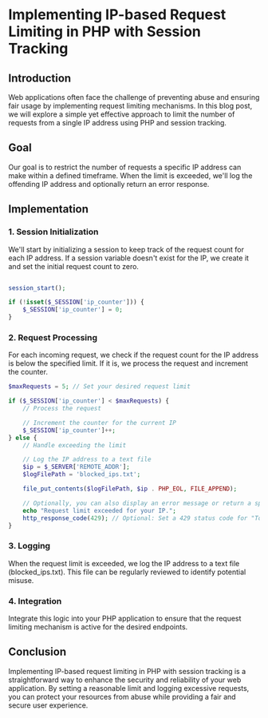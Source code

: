#  Implementing IP-based Request Limiting in PHP with Session Tracking


## Introduction
Web applications often face the challenge of preventing abuse and ensuring fair usage by implementing request limiting mechanisms. In this blog post, we will explore a simple yet effective approach to limit the number of requests from a single IP address using PHP and session tracking.

## Goal
Our goal is to restrict the number of requests a specific IP address can make within a defined timeframe. When the limit is exceeded, we'll log the offending IP address and optionally return an error response.

## Implementation

### 1. Session Initialization
We'll start by initializing a session to keep track of the request count for each IP address. If a session variable doesn't exist for the IP, we create it and set the initial request count to zero.
```php

session_start();

if (!isset($_SESSION['ip_counter'])) {
    $_SESSION['ip_counter'] = 0;
}
```

### 2. Request Processing
For each incoming request, we check if the request count for the IP address is below the specified limit. If it is, we process the request and increment the counter.
```php
$maxRequests = 5; // Set your desired request limit

if ($_SESSION['ip_counter'] < $maxRequests) {
    // Process the request

    // Increment the counter for the current IP
    $_SESSION['ip_counter']++;
} else {
    // Handle exceeding the limit

    // Log the IP address to a text file
    $ip = $_SERVER['REMOTE_ADDR'];
    $logFilePath = 'blocked_ips.txt';

    file_put_contents($logFilePath, $ip . PHP_EOL, FILE_APPEND);

    // Optionally, you can also display an error message or return a specific HTTP status code
    echo "Request limit exceeded for your IP.";
    http_response_code(429); // Optional: Set a 429 status code for "Too Many Requests"
}
```
### 3. Logging
When the request limit is exceeded, we log the IP address to a text file (blocked_ips.txt). This file can be regularly reviewed to identify potential misuse.

### 4. Integration
Integrate this logic into your PHP application to ensure that the request limiting mechanism is active for the desired endpoints.


## Conclusion
Implementing IP-based request limiting in PHP with session tracking is a straightforward way to enhance the security and reliability of your web application. By setting a reasonable limit and logging excessive requests, you can protect your resources from abuse while providing a fair and secure user experience.